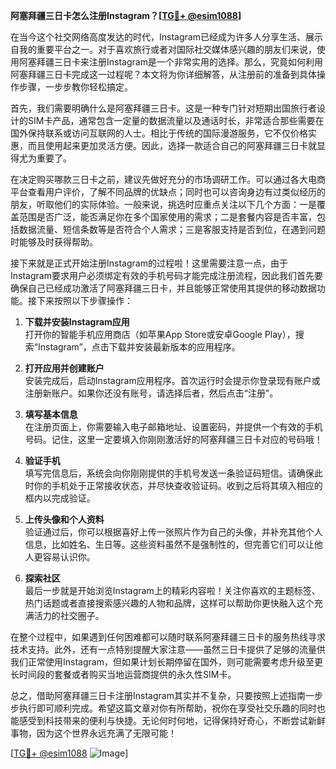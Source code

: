 **阿塞拜疆三日卡怎么注册Instagram？[[TG💪+ @esim1088](https://t.me/s/esim1088)]**

在当今这个社交网络高度发达的时代，Instagram已经成为许多人分享生活、展示自我的重要平台之一。对于喜欢旅行或者对国际社交媒体感兴趣的朋友们来说，使用阿塞拜疆三日卡来注册Instagram是一个非常实用的选择。那么，究竟如何利用阿塞拜疆三日卡完成这一过程呢？本文将为你详细解答，从注册前的准备到具体操作步骤，一步步教你轻松搞定。

首先，我们需要明确什么是阿塞拜疆三日卡。这是一种专门针对短期出国旅行者设计的SIM卡产品，通常包含一定量的数据流量以及通话时长，非常适合那些需要在国外保持联系或访问互联网的人士。相比于传统的国际漫游服务，它不仅价格实惠，而且使用起来更加灵活方便。因此，选择一款适合自己的阿塞拜疆三日卡就显得尤为重要了。

在决定购买哪款三日卡之前，建议先做好充分的市场调研工作。可以通过各大电商平台查看用户评价，了解不同品牌的优缺点；同时也可以咨询身边有过类似经历的朋友，听取他们的实际体验。一般来说，挑选时应重点关注以下几个方面：一是覆盖范围是否广泛，能否满足你在多个国家使用的需求；二是套餐内容是否丰富，包括数据流量、短信条数等是否符合个人需求；三是客服支持是否到位，在遇到问题时能够及时获得帮助。

接下来就是正式开始注册Instagram的过程啦！这里需要注意一点，由于Instagram要求用户必须绑定有效的手机号码才能完成注册流程，因此我们首先要确保自己已经成功激活了阿塞拜疆三日卡，并且能够正常使用其提供的移动数据功能。接下来按照以下步骤操作：

1. **下载并安装Instagram应用**  
   打开你的智能手机应用商店（如苹果App Store或安卓Google Play），搜索“Instagram”，点击下载并安装最新版本的应用程序。

2. **打开应用并创建账户**  
   安装完成后，启动Instagram应用程序。首次运行时会提示你登录现有账户或注册新账户。如果你还没有账号，请选择后者，然后点击“注册”。

3. **填写基本信息**  
   在注册页面上，你需要输入电子邮箱地址、设置密码，并提供一个有效的手机号码。记住，这里一定要填入你刚刚激活好的阿塞拜疆三日卡对应的号码哦！

4. **验证手机**  
   填写完信息后，系统会向你刚刚提供的手机号发送一条验证码短信。请确保此时你的手机处于正常接收状态，并尽快查收验证码。收到之后将其填入相应的框内以完成验证。

5. **上传头像和个人资料**  
   验证通过后，你可以根据喜好上传一张照片作为自己的头像，并补充其他个人信息，比如姓名、生日等。这些资料虽然不是强制性的，但完善它们可以让他人更容易认识你。

6. **探索社区**  
   最后一步就是开始浏览Instagram上的精彩内容啦！关注你喜欢的主题标签、热门话题或者直接搜索感兴趣的人物和品牌，这样可以帮助你更快融入这个充满活力的社交圈子。

在整个过程中，如果遇到任何困难都可以随时联系阿塞拜疆三日卡的服务热线寻求技术支持。此外，还有一点特别提醒大家注意——虽然三日卡提供了足够的流量供我们正常使用Instagram，但如果计划长期停留在国外，则可能需要考虑升级至更长时间段的套餐或者购买当地运营商提供的永久性SIM卡。

总之，借助阿塞拜疆三日卡注册Instagram其实并不复杂，只要按照上述指南一步步执行即可顺利完成。希望这篇文章对你有所帮助，祝你在享受社交乐趣的同时也能感受到科技带来的便利与快捷。无论何时何地，记得保持好奇心，不断尝试新鲜事物，因为这个世界永远充满了无限可能！

[[TG💪+ @esim1088](https://t.me/s/esim1088) ![Image](https://i.postimg.cc/4NQfJmqS/Snipaste-2025-05-13-00-14-12.png)]